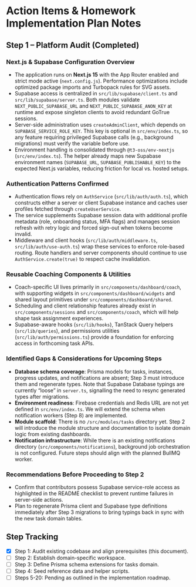 # Action Items & Homework Implementation Plan Notes

## Step 1 – Platform Audit (Completed)

### Next.js & Supabase Configuration Overview

- The application runs on **Next.js 15** with the App Router enabled and strict mode active (`next.config.js`). Performance optimizations include optimized package imports and Turbopack rules for SVG assets.
- Supabase access is centralized in `src/lib/supabase/client.ts` and `src/lib/supabase/server.ts`. Both modules validate `NEXT_PUBLIC_SUPABASE_URL` and `NEXT_PUBLIC_SUPABASE_ANON_KEY` at runtime and expose singleton clients to avoid redundant GoTrue sessions.
- Server-side administration uses `createAdminClient`, which depends on `SUPABASE_SERVICE_ROLE_KEY`. This key is optional in `src/env/index.ts`, so any feature requiring privileged Supabase calls (e.g., background migrations) must verify the variable before use.
- Environment handling is consolidated through `@t3-oss/env-nextjs` (`src/env/index.ts`). The helper already maps new Supabase environment names (`SUPABASE_URL`, `SUPABASE_PUBLISHABLE_KEY`) to the expected Next.js variables, reducing friction for local vs. hosted setups.

### Authentication Patterns Confirmed

- Authentication flows rely on `AuthService` (`src/lib/auth/auth.ts`), which constructs either a server or client Supabase instance and caches user profiles fetched through `createUserService`.
- The service supplements Supabase session data with additional profile metadata (role, onboarding status, MFA flags) and manages session refresh with retry logic and forced sign-out when tokens become invalid.
- Middleware and client hooks (`src/lib/auth/middleware.ts`, `src/lib/auth/use-auth.ts`) wrap these services to enforce role-based routing. Route handlers and server components should continue to use `AuthService.create(true)` to respect cache invalidation.

### Reusable Coaching Components & Utilities

- Coach-specific UI lives primarily in `src/components/dashboard/coach`, with supporting widgets in `src/components/dashboard/widgets` and shared layout primitives under `src/components/dashboard/shared`.
- Scheduling and client relationship features already exist in `src/components/sessions` and `src/components/coach`, which will help shape task assignment experiences.
- Supabase-aware hooks (`src/lib/hooks`), TanStack Query helpers (`src/lib/queries`), and permissions utilities (`src/lib/auth/permissions.ts`) provide a foundation for enforcing access in forthcoming task APIs.

### Identified Gaps & Considerations for Upcoming Steps

- **Database schema coverage**: Prisma models for tasks, instances, progress updates, and notifications are absent; Step 3 must introduce them and regenerate types. Note that Supabase Database typings are currently “loose” in `server.ts`, signalling the need to resync generated types after migrations.
- **Environment readiness**: Firebase credentials and Redis URL are not yet defined in `src/env/index.ts`. We will extend the schema when notification workers (Step 8) are implemented.
- **Module scaffold**: There is no `/src/modules/tasks` directory yet. Step 2 will introduce the module structure and documentation to isolate domain logic from existing dashboards.
- **Notification infrastructure**: While there is an existing notifications directory (`src/components/notifications`), background job orchestration is not configured. Future steps should align with the planned BullMQ worker.

### Recommendations Before Proceeding to Step 2

- Confirm that contributors possess Supabase service-role access as highlighted in the README checklist to prevent runtime failures in server-side actions.
- Plan to regenerate Prisma client and Supabase type definitions immediately after Step 3 migrations to bring typings back in sync with the new task domain tables.

## Step Tracking

- [x] Step 1: Audit existing codebase and align prerequisites (this document).
- [ ] Step 2: Establish domain-specific workspace.
- [ ] Step 3: Define Prisma schema extensions for tasks domain.
- [ ] Step 4: Seed reference data and helper scripts.
- [ ] Steps 5-20: Pending as outlined in the implementation roadmap.
